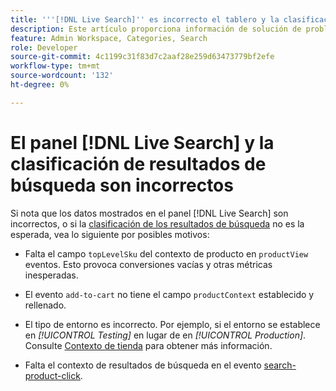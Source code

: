 ```yaml
---
title: '''[!DNL Live Search]'' es incorrecto el tablero y la clasificación de resultados de búsqueda'
description: Este artículo proporciona información de solución de problemas si los datos del  [!DNL Live Search] panel son incorrectos o si la clasificación de los resultados de búsqueda no es la esperada.
feature: Admin Workspace, Categories, Search
role: Developer
source-git-commit: 4c1199c31f83d7c2aaf28e259d63473779bf2efe
workflow-type: tm+mt
source-wordcount: '132'
ht-degree: 0%

---
```


# El panel [!DNL Live Search] y la clasificación de resultados de búsqueda son incorrectos

Si nota que los datos mostrados en el panel [!DNL Live Search] son incorrectos, o si la [clasificación de los resultados de búsqueda](https://experienceleague.adobe.com/en/docs/commerce-merchant-services/live-search/live-search-admin/category-merch#ranking-strategies) no es la esperada, vea lo siguiente por posibles motivos:

* Falta el campo `topLevelSku` del contexto de producto en `productView` eventos. Esto provoca conversiones vacías y otras métricas inesperadas.

* El evento `add-to-cart` no tiene el campo `productContext` establecido y rellenado.

* El tipo de entorno es incorrecto. Por ejemplo, si el entorno se establece en *[!UICONTROL Testing]* en lugar de en *[!UICONTROL Production]*. Consulte [Contexto de tienda](https://github.com/adobe/commerce-events/blob/main/examples/events/example-contexts/mock-storefront-context.md) para obtener más información.

* Falta el contexto de resultados de búsqueda en el evento [search-product-click](https://github.com/adobe/commerce-events/blob/main/examples/events/search-product-click.md).

